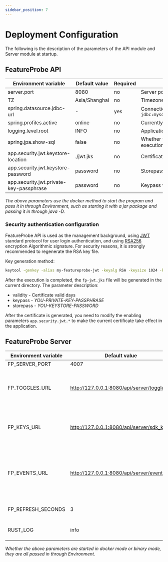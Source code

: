 ```yaml
---
sidebar_position: 7
---
```


# Deployment Configuration

The following is the description of the parameters of the API module and Server module at startup.

## FeatureProbe API

| **Environment variable**                | **Default value** | Required | **Description**                                              |
| --------------------------------------- | ----------------- | -------- | ------------------------------------------------------------ |
| server.port                             | 8080              | no       | Server port                                                     |
| TZ                                      | Asia/Shanghai     | no       | Timezone                                                         |
| spring.datasource.jdbc-url              | -                 | yes       |  Connection address of JDBC. Such as `jdbc:mysql://database:13306/feature_probe` |
| spring.profiles.active                  | online            | no       | Currently active profile                                           |
| logging.level.root                      | INFO              | no       | Application log level: `INFO`/`ERROR`/`WARN`/`DEBUG`                  |
| spring.jpa.show-sql                     | false             | no       | Whether to display the SQL statement at execution time                                    |
| app.security.jwt.keystore-location      | ./jwt.jks         | no       | Certificate file path                                                 |
| app.security.jwt.keystore-password      | password          | no       | Storepass when generating the certificate                                         |
| app.security.jwt.private-key-passphrase | password          | no       | Keypass when generating the certificate                                        |

*The above parameters use the docker method to start the program and pass it in through Environment, such as starting it with a jar package and passing it in through java -D.*

### Security authentication configuration

FeatureProbe API is used as the management background, using [JWT](https://jwt.io/) standard protocol for user login authentication, and using [RSA256](https://de.wikipedia.org/wiki/RSA-Kryptosystem) encryption Algorithmic signature. For security reasons, it is strongly recommended to regenerate the RSA key file.

Key generation method:

```bash
keytool -genkey -alias my-featureprobe-jwt -keyalg RSA -keysize 1024 -keystore fp-jwt.jks -validity 365 -keypass YOU-PRIVATE-KEY-PASSPHRASE -storepass YOU-KEYSTORE-PASSWORD
```

After the execution is completed, the `fp-jwt.jks` file will be generated in the current directory. The parameter description:

- validity - Certificate valid days
- keypass - *YOU-PRIVATE-KEY-PASSPHRASE*
- storepass - *YOU-KEYSTORE-PASSWORD*

After the certificate is generated, you need to modify the enabling parameters `app.security.jwt.*` to make the current certificate take effect in the application.

## FeatureProbe Server

| **Environment variable** | **Default value**                         | Required | **Description**                                        |
| ------------------------ | ----------------------------------------- | -------- | ------------------------------------------------------ |
| FP_SERVER_PORT           | 4007                                      | no       | Server port                                               |
| FP_TOGGLES_URL           | http://127.0.0.1:8080/api/server/toggles  | yes       | Service address to connect to FeatureProbe API. Used for pull toggles         |
| FP_KEYS_URL              | http://127.0.0.1:8080/api/server/sdk_keys | yes       | Service address to connect to FeatureProbe API. Used for pull sdk key     |
| FP_EVENTS_URL            | http://127.0.0.1:8080/api/server/events   | yes       | Service address to connect to FeatureProbe API. Used to report toggle access events |
| FP_REFRESH_SECONDS       | 3                                         | no       | Interval of polling pull toggle                                    |
| RUST_LOG                 | info                                      | no       | Application log level, `info`/`error`                          |

*Whether the above parameters are started in docker mode or binary mode, they are all passed in through Environment.*
